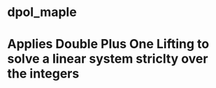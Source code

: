 # dpol_maple

# Applies Double Plus One Lifting to solve a linear system striclty over the integers
